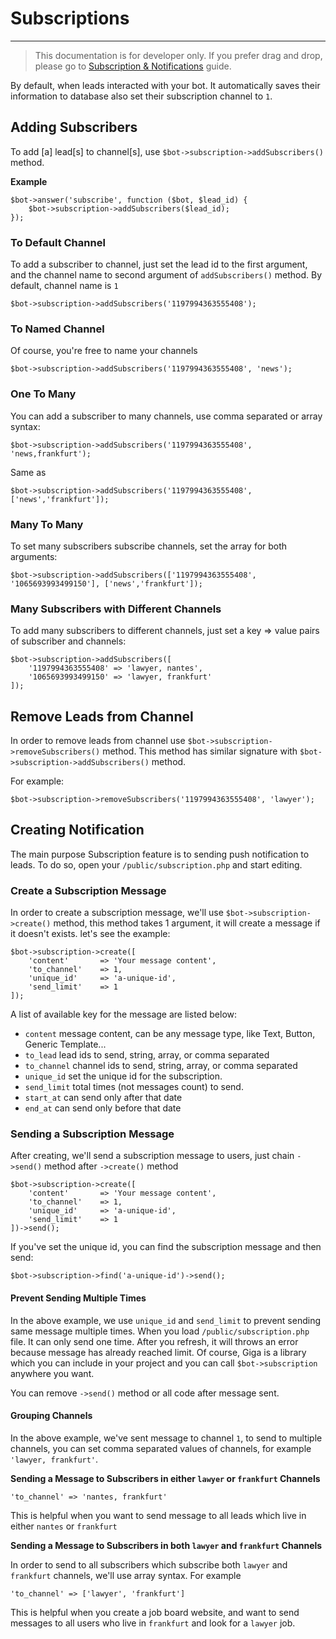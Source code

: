 # Subscriptions
---

> This documentation is for developer only. If you prefer drag and drop, please go to [Subscription & Notifications](/docs/wordpress/notifications) guide.

By default, when leads interacted with your bot. It automatically saves their information to database also set their subscription channel to `1`.

## Adding Subscribers

To add [a] lead[s] to channel[s], use `$bot->subscription->addSubscribers()` method. 

**Example**
```
$bot->answer('subscribe', function ($bot, $lead_id) {
    $bot->subscription->addSubscribers($lead_id);
});
```

### To Default Channel

To add a subscriber to channel, just set the lead id to the first argument, and the channel name to second argument of `addSubscribers()` method. By default, channel name is `1`

```
$bot->subscription->addSubscribers('1197994363555408');
```

### To Named Channel

Of course, you're free to name your channels

```
$bot->subscription->addSubscribers('1197994363555408', 'news');
```

### One To Many

You can add a subscriber to many channels, use comma separated or array syntax:

```
$bot->subscription->addSubscribers('1197994363555408', 'news,frankfurt');
```

Same as

```
$bot->subscription->addSubscribers('1197994363555408', ['news','frankfurt']);
```

### Many To Many

To set many subscribers subscribe channels, set the array for both arguments:

```
$bot->subscription->addSubscribers(['1197994363555408', '1065693993499150'], ['news','frankfurt']);
```

### Many Subscribers with Different Channels

To add many subscribers to different channels, just set a key => value pairs of subscriber and channels:

```
$bot->subscription->addSubscribers([
    '1197994363555408' => 'lawyer, nantes', 
    '1065693993499150' => 'lawyer, frankfurt'
]);
```

## Remove Leads from Channel

In order to remove leads from channel use `$bot->subscription->removeSubscribers()` method. This method has similar signature with `$bot->subscription->addSubscribers()` method.

For example:
```
$bot->subscription->removeSubscribers('1197994363555408', 'lawyer');
```

## Creating Notification

The main purpose Subscription feature is to sending push notification to leads. To do so, open your `/public/subscription.php` and start editing.

### Create a Subscription Message

In order to create a subscription message, we'll use `$bot->subscription->create()` method, this method takes 1 argument, it will create a message if it doesn't exists. 
let's see the example:

```
$bot->subscription->create([
    'content'       => 'Your message content',
    'to_channel'    => 1,
    'unique_id'     => 'a-unique-id',
    'send_limit'    => 1
]);
```

A list of available key for the message are listed below:

- `content` message content, can be any message type, like Text, Button, Generic Template...
- `to_lead` lead ids to send, string, array, or comma separated
- `to_channel` channel ids to send, string, array, or comma separated 
- `unique_id` set the unique id for the subscription.
- `send_limit` total times (not messages count) to send.
- `start_at` can send only after that date
- `end_at` can send only before that date  

### Sending a Subscription Message

After creating, we'll send a subscription message to users, just chain `->send()` method after `->create()` method

```
$bot->subscription->create([
    'content'       => 'Your message content',
    'to_channel'    => 1,
    'unique_id'     => 'a-unique-id',
    'send_limit'    => 1
])->send();
```

If you've set the unique id, you can find the subscription message and then send:

```
$bot->subscription->find('a-unique-id')->send();
```

#### Prevent Sending Multiple Times

In the above example, we use `unique_id` and `send_limit` to prevent sending same message multiple times. When you load `/public/subscription.php` file. It can only send one time. After you refresh, it will throws an error because message has already reached limit. Of course, Giga is a library which you can include in your project and you can call `$bot->subscription` anywhere you want.

You can remove `->send()` method or all code after message sent.

#### Grouping Channels

In the above example, we've sent message to channel `1`, to send to multiple channels, you can set comma separated values of channels, for example `'lawyer, frankfurt'`. 

**Sending a Message to Subscribers in either `lawyer` or `frankfurt` Channels**

```
'to_channel' => 'nantes, frankfurt'
```

This is helpful when you want to send message to all leads which live in either `nantes` or `frankfurt`

**Sending a Message to Subscribers in both `lawyer` and `frankfurt` Channels**

In order to send to all subscribers which subscribe both `lawyer` and `frankfurt` channels, we'll use array syntax. For example

```
'to_channel' => ['lawyer', 'frankfurt']
```

This is helpful when you create a job board website, and want to send messages to all users who live in `frankfurt` and look for a `lawyer` job.